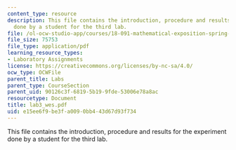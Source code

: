 ```yaml
---
content_type: resource
description: This file contains the introduction, procedure and results for the experiment
  done by a student for the third lab.
file: /ol-ocw-studio-app/courses/18-091-mathematical-exposition-spring-2005/e15ee6f9be3fa0090bb443d67d93f734_lab3_wes.pdf
file_size: 75753
file_type: application/pdf
learning_resource_types:
- Laboratory Assignments
license: https://creativecommons.org/licenses/by-nc-sa/4.0/
ocw_type: OCWFile
parent_title: Labs
parent_type: CourseSection
parent_uid: 90126c3f-6819-5b19-9fde-53006e78a8ac
resourcetype: Document
title: lab3_wes.pdf
uid: e15ee6f9-be3f-a009-0bb4-43d67d93f734
---
```

This file contains the introduction, procedure and results for the experiment done by a student for the third lab.